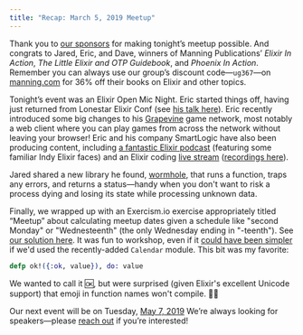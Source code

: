 ```yaml
---
title: "Recap: March 5, 2019 Meetup"
---
```


Thank you to [our sponsors](https://www.meetup.com/indyelixir/sponsors/) for making tonight’s meetup possible. And congrats to Jared, Eric, and Dave, winners of Manning Publications’ *Elixir In Action*, *The Little Elixir and OTP Guidebook*, and *Phoenix In Action*. Remember you can always use our group’s discount code—`ug367`—on [manning.com](https://www.manning.com/) for 36% off their books on Elixir and other topics.

Tonight’s event was an Elixir Open Mic Night. Eric started things off, having just returned from Lonestar Elixir Conf (see [his talk here](https://www.youtube.com/watch?v=ETUD9SaRCjY&list=PLGqeEOaC5KsRisF-GUlgJh35EowwzMYoS&index=2)). Eric recently introduced some big changes to his [Grapevine](https://grapevine.haus/) game network, most notably a web client where you can play games from across the network without leaving your browser! Eric and his company SmartLogic have also been producing content, including [a fantastic Elixir podcast](https://podcast.smartlogic.io) (featuring some familiar Indy Elixir faces) and an Elixir coding [live stream](https://www.twitch.tv/smartlogictv) ([recordings here](https://www.youtube.com/channel/UCWAV0_JasFSJMLGryeUedCQ)).

Jared shared a new library he found, [wormhole](https://github.com/renderedtext/wormhole), that runs a function, traps any errors, and returns a status—handy when you don't want to risk a process dying and losing its state while processing unknown data.

Finally, we wrapped up with an Exercism.io exercise appropriately titled “Meetup” about calculating meetup dates given a schedule like "second Monday" or "Wednesteenth" (the only Wednesday ending in "-teenth"). See [our solution here](https://exercism.io/my/solutions/f69577fa89cd4c2096870fc467cf03a8). It was fun to workshop, even if it [could have been simpler](https://exercism.io/tracks/elixir/exercises/meetup/solutions/e25bec45c5454381971022676f11d0ee) if we'd used the recently-added `Calendar` module. This bit was my favorite:

```elixir
defp ok!({:ok, value}), do: value
```

We wanted to call it 🆗, but were surprised (given Elixir's excellent Unicode support) that emoji in function names won't compile. 🤷‍♂️

Our next event will be on Tuesday, [May 7, 2019](https://www.meetup.com/indyelixir/events/259558481/) We’re always looking for speakers—please [reach out](mailto:hellostevegrossi+indyelixir@gmail.org) if you’re interested!
